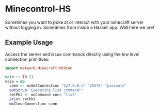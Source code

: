 # Minecontrol-HS
Sometimes you want to poke at or interact with your minecraft server without logging in. Sometimes from inside a Haskell app. Well here we are!

## Example Usage


Access the server and issue commands directly using the low level connection primitives:
  ```haskell
  import Network.MineCraft.MCRCon

  main :: IO ()
  main = do
    conn <- mcGetConnection "127.0.0.1" "25575" "password"
    putStrLn "Executing list command:"
    retPkt <- mcCommand conn "list"
    print retPkt
    mcCloseConnection conn
  ```
